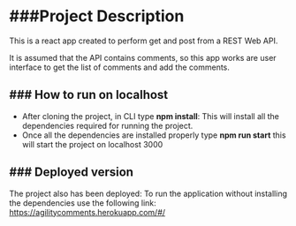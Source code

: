 <h1>###Project Description</h1>
This is a react app created to perform get and post from a REST Web API.

It is assumed that the API contains comments, so this app works are user interface to get the list of comments and add the comments.

<h2> ### How to run on localhost </h2>

<ul>
<li>
After cloning the project, in CLI type
<b>npm install</b>: This will install all the dependencies required for running the project.
</li>
<li>Once all the dependencies are installed properly type <b>npm run start</b> this will start the project on localhost 3000</li>
</ul>

<h2>### Deployed version</h2>

The project also has been deployed: To run the application without installing the dependencies use the following link:
<br/>
https://agilitycomments.herokuapp.com/#/
